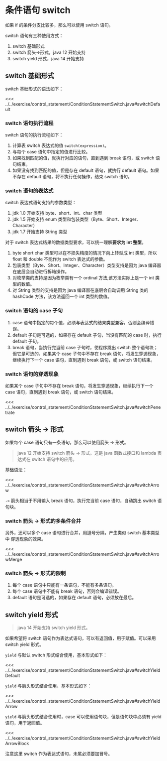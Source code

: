 # 条件语句 switch

如果 if 的条件分支比较多，那么可以使用 switch 语句。

switch 语句有三种使用方式：

1. switch 基础形式
2. switch 箭头->形式，java 12 开始支持
3. switch yield 形式，java 14 开始支持

## switch 基础形式

switch 基础形式的语法如下：

<<< ../../exercise/control_statement/ConditionStatementSwitch.java#switchDefault

### switch 语句执行流程

switch 语句的执行流程如下：

1. 计算表 switch 表达式的值 `switch(expression)`。
2. 与每个 case 语句中指定的值进行比较。
3. 如果找到匹配的值，就执行对应的语句，直到遇到 break 语句，或 switch 语句结束。
4. 如果没有找到匹配的值，但是存在 default 语句，就执行 default 语句。如果不存在 default 语句，将不执行任何操作，结束 switch 语句。

### switch 语句的表达式

switch 表达式语句支持的参数类型：

1. jdk 1.0 开始支持 byte、short、int、char 类型
2. jdk 1.5 开始支持 enum 类型和包装类型（Byte、Short、Integer、Character）
3. jdk 1.7 开始支持 String 类型

对于 switch 表达式结果的数据类型要求，可以统一理解**要求为 int 整型**。

1. byte short char 类型可以在不损失精度的情况下向上转型成 int 类型，所以 float 和 double 不能作为 switch 表达式的参数。
2. 包装类型（Byte、Short、Integer、Character）类型支持是因为 java 编译器在底层会自动进行拆箱操作。
3. 对枚举类的支持是因为枚举类有一个 ordinal 方法,该方法实际上是一个 int 类型的数值。
4. 对 String 类型的支持是因为 java 编译器在底层会自动调用 String 类的 hashCode 方法，该方法返回一个 int 类型的数值。

### switch 语句的 case 子句

1. case 语句中指定的每个值，必须与表达式的结果类型兼容，否则会编译错误。
2. default 子句是可选的，如果存在 default 子句，当没有匹配的 case 时，执行 default 子句。
3. break 语句，当执行完当前 case 子句时，使程序跳出 switch 整个语句块；但它是可选的，如果某个 case 子句中不存在 break 语句，将发生穿透现象，继续执行下一个 case 语句，直到遇到 break 语句，或 switch 语句结束。

### switch 语句的穿透现象

如果某个 case 子句中不存在 break 语句，将发生穿透现象，继续执行下一个 case 语句，直到遇到 break 语句，或 switch 语句结束。

<<< ../../exercise/control_statement/ConditionStatementSwitch.java#switchPenetrate

## switch 箭头 -> 形式

如果每个 case 语句只有一条语句，那么可以使用箭头 -> 形式。

> java 12 开始支持 switch 箭头 -> 形式。这是 java 函数式接口和 lambda 表达式在 switch 语句中的应用。

基础语法：

<<< ../../exercise/control_statement/ConditionStatementSwitch.java#switchArrow

`->` 箭头相当于不用输入 break 语句，执行完当前 case 语句，自动跳出 switch 语句块。

### switch 箭头 -> 形式的多条件合并

另外，还可以多个 case 语句进行合并，用逗号分隔，产生类似 switch 基本类型中 穿透现象的效果。

<<< ../../exercise/control_statement/ConditionStatementSwitch.java#switchArrowMerge

### switch 箭头 -> 形式的限制

1. 每个 case 语句中只能有一条语句，不能有多条语句。
2. 每个 case 语句中不能有 break 语句，否则会编译错误。
3. default 语句是可选的，如果存在 default 语句，必须放在最后。

## switch yield 形式

> java 14 开始支持 switch yield 形式。

如果希望将 switch 语句作为表达式语句，可以有返回值，用于赋值。可以采用 switch yield 形式。

`yield` 与默认 switch 形式结合使用，基本形式如下：

<<< ../../exercise/control_statement/ConditionStatementSwitch.java#switchYieldDefault

`yield` 与箭头形式结合使用，基本形式如下：

<<< ../../exercise/control_statement/ConditionStatementSwitch.java#switchYieldArrow

`yield` 与箭头形式结合使用时，case 可以使用语句块，但是语句块中必须有 yield 语句，用于返回值。

<<< ../../exercise/control_statement/ConditionStatementSwitch.java#switchYieldArrowBlock

注意这里 switch 作为表达式语句，未尾必须要加冒号。
